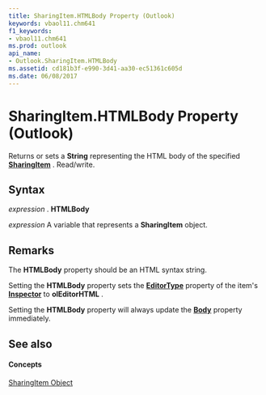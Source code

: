 ```yaml
---
title: SharingItem.HTMLBody Property (Outlook)
keywords: vbaol11.chm641
f1_keywords:
- vbaol11.chm641
ms.prod: outlook
api_name:
- Outlook.SharingItem.HTMLBody
ms.assetid: cd181b3f-e990-3d41-aa30-ec51361c605d
ms.date: 06/08/2017
---
```



# SharingItem.HTMLBody Property (Outlook)

Returns or sets a  **String** representing the HTML body of the specified **[SharingItem](sharingitem-object-outlook.md)** . Read/write.


## Syntax

 _expression_ . **HTMLBody**

 _expression_ A variable that represents a **SharingItem** object.


## Remarks

The  **HTMLBody** property should be an HTML syntax string.

Setting the  **HTMLBody** property sets the **[EditorType](inspector-editortype-property-outlook.md)** property of the item's **[Inspector](inspector-object-outlook.md)** to **olEditorHTML** .

Setting the  **HTMLBody** property will always update the **[Body](sharingitem-body-property-outlook.md)** property immediately.


## See also


#### Concepts


[SharingItem Object](sharingitem-object-outlook.md)

